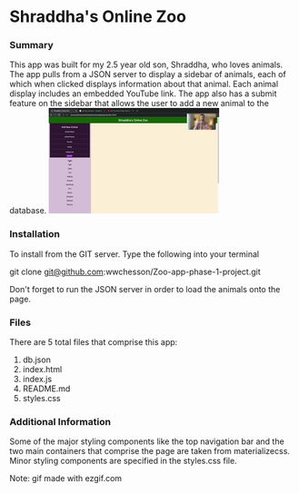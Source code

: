 # Shraddha's Online Zoo

### Summary

This app was built for my 2.5 year old son, Shraddha, who loves animals. The app pulls from a JSON server to display a sidebar of animals, each of which when clicked displays information about that animal. Each animal display includes an embedded YouTube link. The app also has a submit feature on the sidebar that allows the user to add a new animal to the database.
![App Preview](Hnet.com-image.gif)

### Installation

To install from the GIT server. Type the following into your terminal

git clone git@github.com:wwchesson/Zoo-app-phase-1-project.git

Don't forget to run the JSON server in order to load the animals onto the page.

### Files

There are 5 total files that comprise this app:

1. db.json
2. index.html
3. index.js
4. README.md
5. styles.css

### Additional Information

Some of the major styling components like the top navigation bar and the two main containers that comprise the page are taken from materializecss. Minor styling components are specified in the styles.css file.

Note: gif made with ezgif.com
